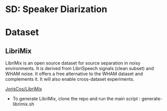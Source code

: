 # SD: Speaker Diarization

# Dataset

## LibriMix
LibriMix is an open source dataset for source separation in noisy environments. It is derived from LibriSpeech signals (clean subset) and WHAM noise. It offers a free alternative to the WHAM dataset and complements it. It will also enable cross-dataset experiments.

[JorisCos/LibriMix](https://github.com/JorisCos/LibriMix)
- To generate LibriMix, clone the repo and run the main script : generate-librimix.sh

